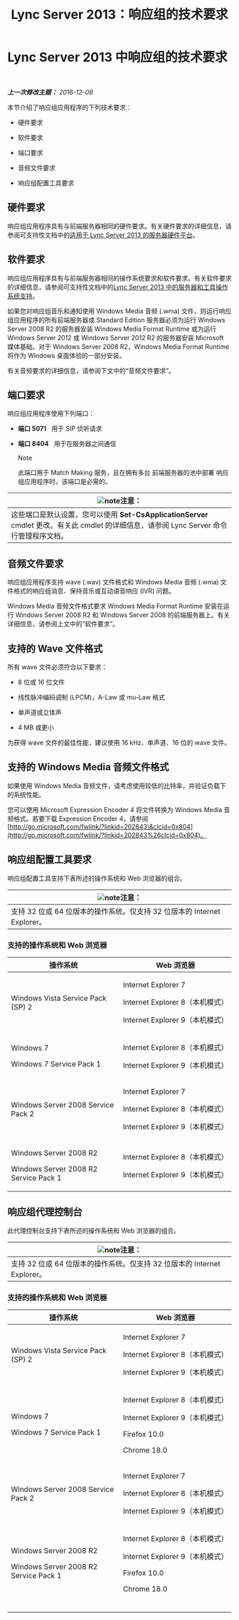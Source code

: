 ﻿---
title: Lync Server 2013：响应组的技术要求
TOCTitle: 响应组的技术要求
ms:assetid: 477488bd-124f-437b-9327-732a0d7271ca
ms:mtpsurl: https://technet.microsoft.com/zh-cn/library/JJ204863(v=OCS.15)
ms:contentKeyID: 49312726
ms.date: 07/21/2017
mtps_version: v=OCS.15
ms.translationtype: HT
---

# Lync Server 2013 中响应组的技术要求

 

_**上一次修改主题：** 2016-12-08_

本节介绍了响应组应用程序的下列技术要求：

  - 硬件要求

  - 软件要求

  - 端口要求

  - 音频文件要求

  - 响应组配置工具要求

## 硬件要求

响应组应用程序具有与前端服务器相同的硬件要求。有关硬件要求的详细信息，请参阅可支持性文档中的[适用于 Lync Server 2013 的服务器硬件平台](lync-server-2013-server-hardware-platforms.md)。

## 软件要求

响应组应用程序具有与前端服务器相同的操作系统要求和软件要求。有关软件要求的详细信息，请参阅可支持性文档中的[Lync Server 2013 中的服务器和工具操作系统支持](lync-server-2013-server-and-tools-operating-system-support.md)。

如果您对响应组音乐和通知使用 Windows Media 音频 (.wma) 文件，则运行响应组应用程序的所有前端服务器或 Standard Edition 服务器必须为运行 Windows Server 2008 R2 的服务器安装 Windows Media Format Runtime 或为运行 Windows Server 2012 或 Windows Server 2012 R2 的服务器安装 Microsoft 媒体基础。对于 Windows Server 2008 R2，Windows Media Format Runtime 将作为 Windows 桌面体验的一部分安装。

有关音频要求的详细信息，请参阅下文中的“音频文件要求”。

## 端口要求

响应组应用程序使用下列端口：

  - **端口 5071**   用于 SIP 侦听请求

  - **端口 8404**   用于在服务器之间通信
    
    > [!NOTE]
    > 此端口用于 Match Making 服务，且在拥有多台 前端服务器的池中部署 响应组应用程序时，该端口是必需的。


<table>
<thead>
<tr class="header">
<th><img src="images/Dn783119.note(OCS.15).gif" title="note" alt="note" />注意：</th>
</tr>
</thead>
<tbody>
<tr class="odd">
<td>这些端口是默认设置，您可以使用 <strong>Set-CsApplicationServer</strong> cmdlet 更改。有关此 cmdlet 的详细信息，请参阅 Lync Server 命令行管理程序文档。</td>
</tr>
</tbody>
</table>


## 音频文件要求

响应组应用程序支持 wave (.wav) 文件格式和 Windows Media 音频 (.wma) 文件格式的响应组消息、保持音乐或互动语音响应 (IVR) 问题。

Windows Media 音频文件格式要求 Windows Media Format Runtime 安装在运行 Windows Server 2008 R2 和 Windows Server 2008 的前端服务器上。有关详细信息，请参阅上文中的“软件要求”。

## 支持的 Wave 文件格式

所有 wave 文件必须符合以下要求：

  - 8 位或 16 位文件

  - 线性脉冲编码调制 (LPCM)，A-Law 或 mu-Law 格式

  - 单声道或立体声

  - 4 MB 或更小

为获得 wave 文件的最佳性能，建议使用 16 kHz、单声道、16 位的 wave 文件。

## 支持的 Windows Media 音频文件格式

如果使用 Windows Media 音频文件，请考虑使用较低的比特率，并验证负载下的系统性能。

您可以使用 Microsoft Expression Encoder 4 将文件转换为 Windows Media 音频格式。若要下载 Expression Encoder 4，请参阅 [http://go.microsoft.com/fwlink/?linkid=202843\&clcid=0x804](http://go.microsoft.com/fwlink/?linkid=202843%26clcid=0x804)。

## 响应组配置工具要求

响应组配置工具支持下表所述的操作系统和 Web 浏览器的组合。

<table>
<thead>
<tr class="header">
<th><img src="images/Dn783119.note(OCS.15).gif" title="note" alt="note" />注意：</th>
</tr>
</thead>
<tbody>
<tr class="odd">
<td>支持 32 位或 64 位版本的操作系统。仅支持 32 位版本的 Internet Explorer。</td>
</tr>
</tbody>
</table>


### 支持的操作系统和 Web 浏览器

<table>
<colgroup>
<col style="width: 50%" />
<col style="width: 50%" />
</colgroup>
<thead>
<tr class="header">
<th>操作系统</th>
<th>Web 浏览器</th>
</tr>
</thead>
<tbody>
<tr class="odd">
<td><p>Windows Vista Service Pack (SP) 2</p></td>
<td><p>Internet Explorer 7</p>
<p>Internet Explorer 8（本机模式）</p>
<p>Internet Explorer 9（本机模式）</p></td>
</tr>
<tr class="even">
<td><p>Windows 7</p>
<p>Windows 7 Service Pack 1</p></td>
<td><p>Internet Explorer 8（本机模式）</p>
<p>Internet Explorer 9（本机模式）</p></td>
</tr>
<tr class="odd">
<td><p>Windows Server 2008 Service Pack 2</p></td>
<td><p>Internet Explorer 7</p>
<p>Internet Explorer 8（本机模式）</p>
<p>Internet Explorer 9（本机模式）</p></td>
</tr>
<tr class="even">
<td><p></p>
<p></p>
<p></p>
<p>Windows Server 2008 R2</p>
<p>Windows Server 2008 R2 Service Pack 1</p></td>
<td><p>Internet Explorer 8（本机模式）</p>
<p>Internet Explorer 9（本机模式）</p></td>
</tr>
</tbody>
</table>


## 响应组代理控制台

此代理控制台支持下表所述的操作系统和 Web 浏览器的组合。

<table>
<thead>
<tr class="header">
<th><img src="images/Dn783119.note(OCS.15).gif" title="note" alt="note" />注意：</th>
</tr>
</thead>
<tbody>
<tr class="odd">
<td>支持 32 位或 64 位版本的操作系统。仅支持 32 位版本的 Internet Explorer。</td>
</tr>
</tbody>
</table>


### 支持的操作系统和 Web 浏览器

<table>
<colgroup>
<col style="width: 50%" />
<col style="width: 50%" />
</colgroup>
<thead>
<tr class="header">
<th>操作系统</th>
<th>Web 浏览器</th>
</tr>
</thead>
<tbody>
<tr class="odd">
<td><p>Windows Vista Service Pack (SP) 2</p></td>
<td><p>Internet Explorer 7</p>
<p>Internet Explorer 8（本机模式）</p>
<p>Internet Explorer 9（本机模式）</p></td>
</tr>
<tr class="even">
<td><p>Windows 7</p>
<p>Windows 7 Service Pack 1</p></td>
<td><p>Internet Explorer 8（本机模式）</p>
<p>Internet Explorer 9（本机模式）</p>
<p>Firefox 10.0</p>
<p>Chrome 18.0</p></td>
</tr>
<tr class="odd">
<td><p>Windows Server 2008 Service Pack 2</p></td>
<td><p>Internet Explorer 7</p>
<p>Internet Explorer 8（本机模式）</p>
<p>Internet Explorer 9（本机模式）</p></td>
</tr>
<tr class="even">
<td><p>Windows Server 2008 R2</p>
<p>Windows Server 2008 R2 Service Pack 1</p></td>
<td><p>Internet Explorer 8（本机模式）</p>
<p>Internet Explorer 9（本机模式）</p>
<p>Firefox 10.0</p>
<p>Chrome 18.0</p></td>
</tr>
<tr class="odd">
<td><p></p></td>
<td></td>
</tr>
</tbody>
</table>


